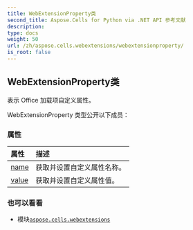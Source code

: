 ```yaml
---
title: WebExtensionProperty类
second_title: Aspose.Cells for Python via .NET API 参考文献
description:
type: docs
weight: 50
url: /zh/aspose.cells.webextensions/webextensionproperty/
is_root: false
---
```

## WebExtensionProperty类
表示 Office 加载项自定义属性。



WebExtensionProperty 类型公开以下成员：

### 属性
|属性|描述|
| :- | :- |
| [name](/cells/python-net/zh/aspose.cells.webextensions/webextensionproperty/name) |获取并设置自定义属性名称。|
| [value](/cells/python-net/zh/aspose.cells.webextensions/webextensionproperty/value) |获取并设置自定义属性值。|



### 也可以看看
* 模块[`aspose.cells.webextensions`](..)
